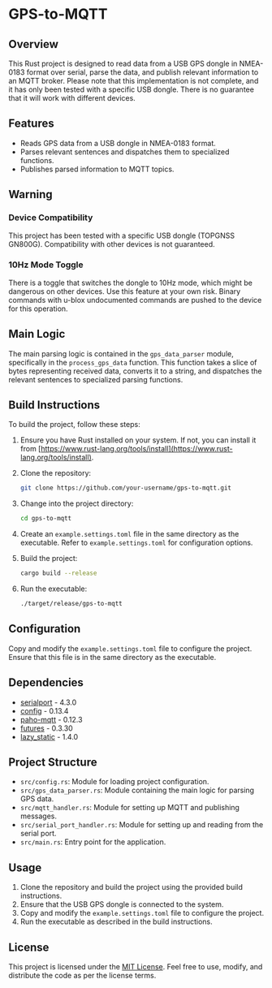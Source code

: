 # GPS-to-MQTT

## Overview

This Rust project is designed to read data from a USB GPS dongle in NMEA-0183 format over serial, parse the data, and publish relevant information to an MQTT broker. Please note that this implementation is not complete, and it has only been tested with a specific USB dongle. There is no guarantee that it will work with different devices.

## Features

- Reads GPS data from a USB dongle in NMEA-0183 format.
- Parses relevant sentences and dispatches them to specialized functions.
- Publishes parsed information to MQTT topics.

## Warning

### Device Compatibility

This project has been tested with a specific USB dongle (TOPGNSS GN800G). Compatibility with other devices is not guaranteed.

### 10Hz Mode Toggle

There is a toggle that switches the dongle to 10Hz mode, which might be dangerous on other devices. Use this feature at your own risk. Binary commands with u-blox undocumented commands are pushed to the device for this operation.

## Main Logic

The main parsing logic is contained in the `gps_data_parser` module, specifically in the `process_gps_data` function. This function takes a slice of bytes representing received data, converts it to a string, and dispatches the relevant sentences to specialized parsing functions.

## Build Instructions

To build the project, follow these steps:

1. Ensure you have Rust installed on your system. If not, you can install it from [https://www.rust-lang.org/tools/install](https://www.rust-lang.org/tools/install).

2. Clone the repository:

    ```bash
    git clone https://github.com/your-username/gps-to-mqtt.git
    ```

3. Change into the project directory:

    ```bash
    cd gps-to-mqtt
    ```

4. Create an `example.settings.toml` file in the same directory as the executable. Refer to `example.settings.toml` for configuration options.

5. Build the project:

    ```bash
    cargo build --release
    ```

6. Run the executable:

    ```bash
    ./target/release/gps-to-mqtt
    ```

## Configuration

Copy and modify the `example.settings.toml` file to configure the project. Ensure that this file is in the same directory as the executable.

## Dependencies

- [serialport](https://crates.io/crates/serialport) - 4.3.0
- [config](https://crates.io/crates/config) - 0.13.4
- [paho-mqtt](https://crates.io/crates/paho-mqtt) - 0.12.3
- [futures](https://crates.io/crates/futures) - 0.3.30
- [lazy_static](https://crates.io/crates/lazy_static) - 1.4.0

## Project Structure

- `src/config.rs`: Module for loading project configuration.
- `src/gps_data_parser.rs`: Module containing the main logic for parsing GPS data.
- `src/mqtt_handler.rs`: Module for setting up MQTT and publishing messages.
- `src/serial_port_handler.rs`: Module for setting up and reading from the serial port.
- `src/main.rs`: Entry point for the application.

## Usage

1. Clone the repository and build the project using the provided build instructions.
2. Ensure that the USB GPS dongle is connected to the system.
3. Copy and modify the `example.settings.toml` file to configure the project.
4. Run the executable as described in the build instructions.

## License

This project is licensed under the [MIT License](LICENSE). Feel free to use, modify, and distribute the code as per the license terms.
